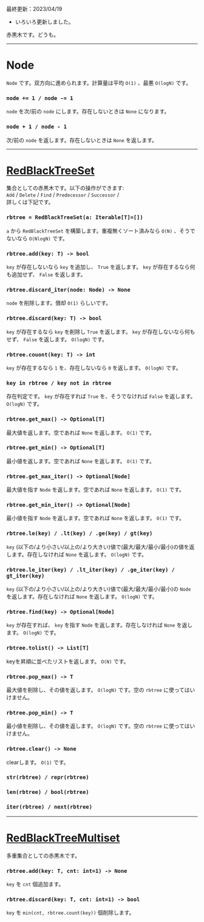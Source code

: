 最終更新：2023/04/19
- いろいろ更新しました。

赤黒木です。どうも。
_____
# Node
`Node` です。双方向に進められます。計算量は平均 `O(1)` 、最悪 `O(logN)` です。

### ```node += 1 / node -= 1```
`node` を次/前の `node` にします。存在しないときは `None` になります。

### ```node + 1 / node - 1```
次/前の `node` を返します。存在しないときは `None` を返します。

_____
# [RedBlackTreeSet](https://github.com/titanium-22/Library_py/blob/main/DataStructures/BBST/RedBlackTree/RedBlackTreeSet.py)
集合としての赤黒木です。以下の操作ができます:  
`Add` / `Delete` / `Find` / `Predecessor` / `Successor` /  
詳しくは下記です。

### ```rbtree = RedBlackTreeSet(a: Iterable[T]=[])```
`a` から `RedBlackTreeSet` を構築します。重複無くソート済みなら `O(N)` 、そうでないなら `O(NlogN)` です。

### ```rbtree.add(key: T) -> bool```
`key` が存在しないなら `key` を追加し、 `True` を返します。 `key` が存在するなら何も追加せず、 `False` を返します。

### ```rbtree.discard_iter(node: Node) -> None```
`node` を削除します。償却 `O(1)` らしいです。

### ```rbtree.discard(key: T) -> bool```
`key` が存在するなら `key` を削除し `True` を返します。 `key` が存在しないなら何もせず、 `False` を返します。 `O(logN)` です。

### ```rbtree.couont(key: T) -> int```
`key` が存在するなら `1` を、存在しないなら `0` を返します。 `O(logN)` です。

### ```key in rbtree / key not in rbtree```
存在判定です。 `key` が存在すれば `True` を、そうでなければ `False` を返します。 `O(logN)` です。

### ```rbtree.get_max() -> Optional[T]```
最大値を返します。空であれば `None` を返します。 `O(1)` です。

### ```rbtree.get_min() -> Optional[T]```
最小値を返します。空であれば `None` を返します。 `O(1)` です。

### ```rbtree.get_max_iter() -> Optional[Node]```
最大値を指す `Node` を返します。空であれば `None` を返します。 `O(1)` です。

### ```rbtree.get_min_iter() -> Optional[Node]```
最小値を指す `Node` を返します。空であれば `None` を返します。 `O(1)` です。

### ```rbtree.le(key) / .lt(key) / .ge(key) / gt(key)```
`key` (以下の/より小さい/以上の/より大きい)値で(最大/最大/最小/最小)の値を返します。存在しなければ `None` を返します。 `O(logN)` です。

### ```rbtree.le_iter(key) / .lt_iter(key) / .ge_iter(key) / gt_iter(key)```
`key` (以下の/より小さい/以上の/より大きい)値で(最大/最大/最小/最小)の `Node` を返します。存在しなければ `None` を返します。 `O(logN)` です。

### ```rbtree.find(key) -> Optional[Node]```
`key` が存在すれば、 `key` を指す `Node` を返します。存在しなければ `None` を返します。 `O(logN)` です。

### ```rbtree.tolist() -> List[T]```
keyを昇順に並べたリストを返します。 `O(N)` です。

### ```rbtree.pop_max() -> T```
最大値を削除し、その値を返します。 `O(logN)` です。空の `rbtree` に使ってはいけません。

### ```rbtree.pop_min() -> T```
最小値を削除し、その値を返します。 `O(logN)` です。空の `rbtree` に使ってはいけません。

### ```rbtree.clear() -> None```
clearします。 `O(1)` です。

### ```str(rbtree) / repr(rbtree)```

### ```len(rbtree) / bool(rbtree)```

### ```iter(rbtree) / next(rbtree)```

_____
# [RedBlackTreeMultiset](https://github.com/titanium-22/Library_py/blob/main/DataStructures/BBST/RedBlackTree/RedBlackTreeMultiset.py)
多重集合としての赤黒木です。

### ```rbtree.add(key: T, cnt: int=1) -> None```
`key` を `cnt` 個追加ます。

### ```rbtree.discard(key: T, cnt: int=1) -> bool```
`key` を `min(cnt, rbtree.count(key))` 個削除します。

